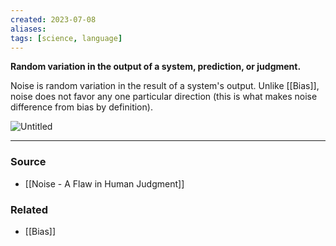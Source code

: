 ```yaml
---
created: 2023-07-08
aliases: 
tags: [science, language]
---
```

**Random variation in the output of a system, prediction, or judgment.**

Noise is random variation in the result of a system's output. Unlike [[Bias]], noise does not favor any one particular direction (this is what makes noise difference from bias by definition).

![Untitled](Untitled%2049.png)

---
### Source
- [[Noise - A Flaw in Human Judgment]]

### Related
- [[Bias]] 